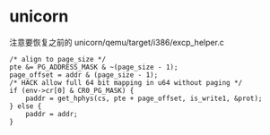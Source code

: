 # unicorn

注意要恢复之前的 unicorn/qemu/target/i386/excp_helper.c

    /* align to page_size */
    pte &= PG_ADDRESS_MASK & ~(page_size - 1);
    page_offset = addr & (page_size - 1);
    /* HACK allow full 64 bit mapping in u64 without paging */
    if (env->cr[0] & CR0_PG_MASK) {
        paddr = get_hphys(cs, pte + page_offset, is_write1, &prot);
    } else {
        paddr = addr;
    }